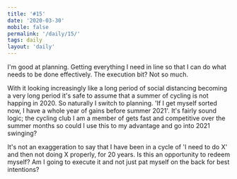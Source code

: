 ```yaml
---
title: '#15'
date: '2020-03-30'
mobile: false
permalink: '/daily/15/'
tags: daily
layout: 'daily'
---
```


I'm good at planning. Getting everything I need in line so that I can do what needs to be done effectively. The execution bit? Not so much.

With it looking increasingly like a long period of social distancing becoming a very long period it's safe to assume that a summer of cycling is not happing in 2020. So naturally I switch to planning. 'If I get myself sorted now, I have a whole year of gains before summer 2021'. It's fairly sound logic; the cycling club I am a member of gets fast and competitive over the summer months so could I use this to my advantage and go into 2021 swinging?

It's not an exaggeration to say that I have been in a cycle of 'I need to do X' and then not doing X properly, for 20 years. Is this an opportunity to redeem myself? Am I going to execute it and not just pat myself on the back for best intentions?
